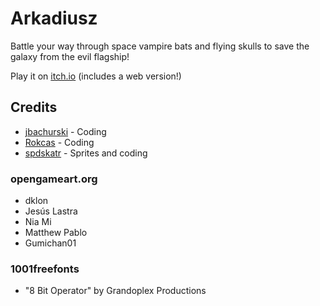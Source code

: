 # Arkadiusz

Battle your way through space vampire bats and flying skulls to save the galaxy from the evil flagship!

Play it on [itch.io](https://jbachurski.itch.io/arkadiusz) (includes a web version!)

## Credits

- [jbachurski](https://github.com/jbachurski) - Coding
- [Rokcas](https://github.com/Rokcas) - Coding
- [spdskatr](https://github.com/spdskatr) - Sprites and coding

### opengameart.org

- dklon
- Jesús Lastra
- Nia Mi
- Matthew Pablo
- Gumichan01

### 1001freefonts
- "8 Bit Operator" by Grandoplex Productions